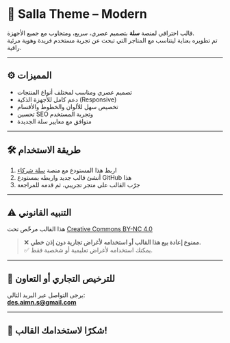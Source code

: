 # 🎨 Salla Theme – Modern

قالب احترافي لمنصة **سلة** بتصميم عصري، سريع، ومتجاوب مع جميع الأجهزة.  
تم تطويره بعناية ليتناسب مع المتاجر التي تبحث عن تجربة مستخدم فريدة وهوية مرئية راقية.

---

## ⚙️ المميزات

- تصميم عصري ومناسب لمختلف أنواع المنتجات
- دعم كامل للأجهزة الذكية (Responsive)
- تخصيص سهل للألوان والخطوط والأقسام
- تحسين SEO وتجربة المستخدم
- متوافق مع معايير سلة الجديدة

---

## 🛠 طريقة الاستخدام

1. اربط هذا المستودع مع منصة [سلة شركاء](https://partners.salla.sa/)
2. أنشئ قالب جديد واربطه بمستودع GitHub هذا
3. جرّب القالب على متجر تجريبي، ثم قدمه للمراجعة

---

## ⚠️ التنبيه القانوني

هذا القالب مرخّص تحت [Creative Commons BY-NC 4.0](https://creativecommons.org/licenses/by-nc/4.0/)

> ❌ **ممنوع إعادة بيع هذا القالب أو استخدامه لأغراض تجارية دون إذن خطي.**  
> ✅ يمكنك استخدامه لأغراض تعليمية أو شخصية فقط.

---

## 📩 للترخيص التجاري أو التعاون

يرجى التواصل عبر البريد التالي:  
**des.aimn.s@gmail.com**

---

## 🙌 شكرًا لاستخدامك القالب!
